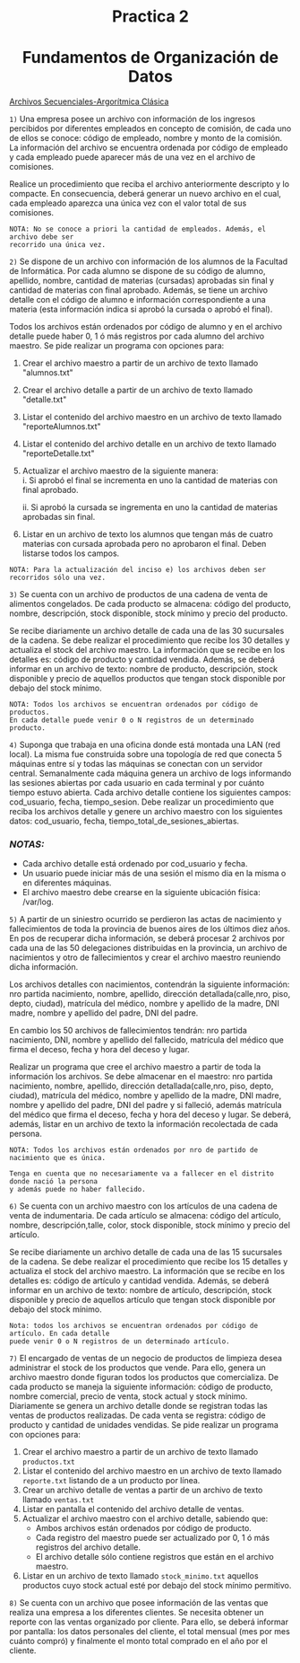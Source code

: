 <h1 align="center">Practica 2</h1>

<h1 align="center">Fundamentos de Organización de Datos</h1>

[Archivos Secuenciales-Argorítmica Clásica]()

```1)``` Una empresa posee un archivo con información de los ingresos percibidos por diferentes empleados en concepto de comisión, de cada uno de ellos se conoce: código de empleado, nombre y monto de la comisión. La información del archivo se encuentra ordenada por código de empleado y cada empleado puede aparecer más de una vez en el archivo de comisiones.

Realice un procedimiento que reciba el archivo anteriormente descripto y lo compacte. En consecuencia, deberá generar un nuevo archivo en el cual, cada empleado aparezca una única vez con el valor total de sus comisiones.

```
NOTA: No se conoce a priori la cantidad de empleados. Además, el archivo debe ser
recorrido una única vez.
```

```2)``` Se dispone de un archivo con información de los alumnos de la Facultad de Informática. Por cada alumno se dispone de su código de alumno, apellido, nombre, cantidad de materias (cursadas) aprobadas sin final y cantidad de materias con final aprobado. Además, se tiene un archivo detalle con el código de alumno e información correspondiente a una materia (esta información indica si aprobó la cursada o aprobó el final).

Todos los archivos están ordenados por código de alumno y en el archivo detalle puede haber 0, 1 ó más registros por cada alumno del archivo maestro. Se pide realizar un programa con opciones para:

1) Crear el archivo maestro a partir de un archivo de texto llamado "alumnos.txt"
2) Crear el archivo detalle a partir de un archivo de texto llamado "detalle.txt" 
3) Listar el contenido del archivo maestro en un archivo de texto llamado "reporteAlumnos.txt"
4) Listar el contenido del archivo detalle en un archivo de texto llamado "reporteDetalle.txt"
5) Actualizar el archivo maestro de la siguiente manera:  
    i. Si aprobó el final se incrementa en uno la cantidad de materias con final aprobado.

    ii. Si aprobó la cursada se ingrementa en uno la cantidad de materias aprobadas sin final.
6) Listar en un archivo de texto los alumnos que tengan más de cuatro materias con cursada aprobada pero no aprobaron el final. Deben listarse todos los campos.

```
NOTA: Para la actualización del inciso e) los archivos deben ser recorridos sólo una vez.
```


```3)```  Se cuenta con un archivo de productos de una cadena de venta de alimentos congelados. De cada producto se almacena: código del producto, nombre, descripción, stock disponible, stock mínimo y precio del producto.

Se recibe diariamente un archivo detalle de cada una de las 30 sucursales de la cadena. Se debe realizar el procedimiento que recibe los 30 detalles y actualiza el stock del archivo maestro. La información que se recibe en los detalles es: código de producto y cantidad vendida. Además, se deberá informar en un archivo de texto: nombre de producto, descripción, stock disponible y precio de aquellos productos que tengan stock disponible por debajo del stock mínimo.

```
NOTA: Todos los archivos se encuentran ordenados por código de productos. 
En cada detalle puede venir 0 o N registros de un determinado producto.

```

```4)``` Suponga que trabaja en una oficina donde está montada una LAN (red local). La misma fue construida sobre una topología de red que conecta 5 máquinas entre sí y todas las máquinas se conectan con un servidor central. Semanalmente cada máquina genera un archivo de logs informando las sesiones abiertas por cada usuario en cada terminal y por cuánto tiempo estuvo abierta. Cada archivo detalle contiene los siguientes campos: cod_usuario, fecha, tiempo_sesion. Debe realizar un procedimiento que reciba los archivos detalle y genere un archivo maestro con los siguientes datos: cod_usuario, fecha, tiempo_total_de_sesiones_abiertas.

### ***NOTAS:***
-  Cada archivo detalle está ordenado por cod_usuario y fecha.
- Un usuario puede iniciar más  de una sesión el mismo dia en la misma o en diferentes máquinas.
- El archivo maestro debe crearse en la siguiente ubicación física: /var/log.

```5)``` A partir de un siniestro ocurrido se perdieron las actas de nacimiento y fallecimientos de toda la provincia de buenos aires de los últimos diez años. En pos de recuperar dicha información, se deberá procesar 2 archivos por cada una de las 50 delegaciones distribuidas en la provincia, un archivo de nacimientos y otro de fallecimientos y crear el archivo maestro reuniendo dicha información.

Los archivos detalles con nacimientos, contendrán la siguiente información: nro partida nacimiento, nombre, apellido, dirección detallada(calle,nro, piso, depto, ciudad), matrícula del médico, nombre y apellido de la madre, DNI madre, nombre y apellido del padre, DNI del padre.

En cambio los 50 archivos de fallecimientos tendrán: nro partida nacimiento, DNI, nombre y apellido del fallecido, matrícula del médico que firma el deceso, fecha y hora del deceso y lugar.

Realizar un programa que cree el archivo maestro a partir de toda la información los archivos. Se debe almacenar en el maestro: nro partida nacimiento, nombre, apellido, dirección detallada(calle,nro, piso, depto, ciudad), matrícula del médico, nombre y apellido de la madre, DNI madre, nombre y apellido del padre, DNI del padre y si falleció, además matrícula del médico que firma el deceso, fecha y hora del deceso y lugar. Se deberá, además, listar en un archivo de texto la información recolectada de cada persona.

```
NOTA: Todos los archivos están ordenados por nro de partido de nacimiento que es única.

Tenga en cuenta que no necesariamente va a fallecer en el distrito donde nació la persona 
y además puede no haber fallecido.
```

```6)``` Se cuenta con un archivo maestro con los artículos de una cadena de venta de indumentaria. De cada artículo se almacena: código del artículo, nombre, descripción,talle, color, stock disponible, stock mínimo y precio del artículo.

Se recibe diariamente un archivo detalle de cada una de las 15 sucursales de la cadena. Se debe realizar el procedimiento que recibe los 15 detalles y actualiza el stock del archivo maestro. La información que se recibe en los detalles es: código de artículo y cantidad vendida. Además, se deberá informar en un archivo de texto: nombre de artículo, descripción, stock disponible y precio de aquellos artículo que tengan stock disponible por debajo del stock mínimo.

```
Nota: todos los archivos se encuentran ordenados por código de artículo. En cada detalle
puede venir 0 o N registros de un determinado artículo.
```

```7)``` El encargado de ventas de un negocio de productos de limpieza desea administrar el stock de los productos que vende. Para ello, genera un archivo maestro donde figuran todos los productos que comercializa. De cada producto se maneja la siguiente información: código de producto, nombre comercial, precio de venta, stock actual y stock mínimo. Diariamente se genera un archivo detalle donde se registran todas las ventas de productos realizadas. De cada venta se registra: código de producto y cantidad de unidades vendidas. Se pide realizar un programa con opciones para:

1) Crear el archivo maestro a partir de un archivo de texto llamado ```productos.txt```
2) Listar el contenido del archivo maestro en un archivo de texto llamado ```reporte.txt``` listando de a un producto por línea.
3) Crear un archivo detalle de ventas a partir de un archivo de texto llamado ```ventas.txt```
4) Listar en pantalla el contenido del archivo detalle de ventas.
5) Actualizar el archivo maestro con el archivo detalle, sabiendo que:
   - Ambos archivos están ordenados por código de producto.
   - Cada registro del maestro puede ser actualizado por 0, 1 ó más registros del archivo detalle.
   - El archivo detalle sólo contiene registros que están en el archivo maestro.
6) Listar en un archivo de texto llamado ```stock_minimo.txt``` aquellos productos cuyo stock actual esté por debajo del stock mínimo permitivo.

```8)``` Se cuenta con un archivo que posee información de las ventas que realiza una empresa a los diferentes clientes. Se necesita obtener un reporte con las ventas organizado por cliente. Para ello, se deberá informar por pantalla: los datos personales del cliente, el total mensual (mes por mes cuánto compró) y finalmente el monto total comprado en el año por el cliente.